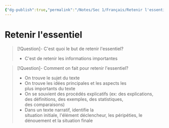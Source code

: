 ```yaml
---
{"dg-publish":true,"permalink":"/Notes/Sec 1/Français/Retenir l'essentiel/"}
---
```


# Retenir l'essentiel

>[!Question]- C'est quoi le but de retenir l'essentiel?
>- C'est de retenir les informations importantes

>[!Question]- Comment on fait pour retenir l'essentiel?
>- On trouve le sujet du texte
>- On trouve les idées principales et les aspects les plus importants du texte
>- On se souvient des procédés explicatifs (ex: des explications, des définitions, des exemples, des statistiques, des comparaisons)
>- Dans un texte narratif, identifie la situation initiale, l'élément déclencheur, les péripéties, le dénouement et la situation finale

